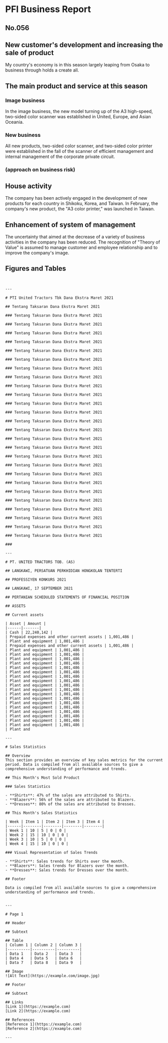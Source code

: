 # PFI Business Report

## No.056

## New customer's development and increasing the sale of product

My country's economy is in this season largely leaping from Osaka to business through holds a create all.

## The main product and service at this season

### Image business

In the image business, the new model turning up of the A3 high-speed, two-sided color scanner was established in United, Europe, and Asian Oceania.

### New business

All new products, two-sided color scanner, and two-sided color printer were established in the fall of the scanner of efficient management and internal management of the corporate private circuit.

### (approach on business risk)

## House activity

The company has been actively engaged in the development of new products for each country in Shikoku, Korea, and Taiwan. In February, the company's new product, the "A3 color printer," was launched in Taiwan.

## Enhancement of system of management

The uncertainty that aimed at the decrease of a variety of business activities in the company has been reduced. The recognition of "Theory of Value" is assumed to manage customer and employee relationship and to improve the company's image.

## Figures and Tables

```


---

# PTI United Tractors Tbk Dana Ekstra Maret 2021

## Tentang Taksaran Dana Ekstra Maret 2021

### Tentang Taksaran Dana Ekstra Maret 2021

### Tentang Taksaran Dana Ekstra Maret 2021

### Tentang Taksaran Dana Ekstra Maret 2021

### Tentang Taksaran Dana Ekstra Maret 2021

### Tentang Taksaran Dana Ekstra Maret 2021

### Tentang Taksaran Dana Ekstra Maret 2021

### Tentang Taksaran Dana Ekstra Maret 2021

### Tentang Taksaran Dana Ekstra Maret 2021

### Tentang Taksaran Dana Ekstra Maret 2021

### Tentang Taksaran Dana Ekstra Maret 2021

### Tentang Taksaran Dana Ekstra Maret 2021

### Tentang Taksaran Dana Ekstra Maret 2021

### Tentang Taksaran Dana Ekstra Maret 2021

### Tentang Taksaran Dana Ekstra Maret 2021

### Tentang Taksaran Dana Ekstra Maret 2021

### Tentang Taksaran Dana Ekstra Maret 2021

### Tentang Taksaran Dana Ekstra Maret 2021

### Tentang Taksaran Dana Ekstra Maret 2021

### Tentang Taksaran Dana Ekstra Maret 2021

### Tentang Taksaran Dana Ekstra Maret 2021

### Tentang Taksaran Dana Ekstra Maret 2021

### Tentang Taksaran Dana Ekstra Maret 2021

### Tentang Taksaran Dana Ekstra Maret 2021

### Tentang Taksaran Dana Ekstra Maret 2021

### Tentang Taksaran Dana Ekstra Maret 2021

### Tentang Taksaran Dana Ekstra Maret 2021

###

---

# PT. UNITED TRACTORS TOB. (AS)

## LANGKAWI, PERSATUAN PERKHIDIAN HONGKOLAN TENTERTI

## PROFESSIYEN KONKURS 2021

## LANGKAWI, 17 SEPTEMBER 2021

## PERTANIAN SCHEDULED STATEMENTS OF FINANCIAL POSITION

## ASSETS

## Current assets

| Asset | Amount |
|------|-------|
| Cash | 22,240,142 |
| Prepaid expenses and other current assets | 1,001,486 |
| Plant and equipment | 1,001,486 |
| Prepaid expenses and other current assets | 1,001,486 |
| Plant and equipment | 1,001,486 |
| Plant and equipment | 1,001,486 |
| Plant and equipment | 1,001,486 |
| Plant and equipment | 1,001,486 |
| Plant and equipment | 1,001,486 |
| Plant and equipment | 1,001,486 |
| Plant and equipment | 1,001,486 |
| Plant and equipment | 1,001,486 |
| Plant and equipment | 1,001,486 |
| Plant and equipment | 1,001,486 |
| Plant and equipment | 1,001,486 |
| Plant and equipment | 1,001,486 |
| Plant and equipment | 1,001,486 |
| Plant and equipment | 1,001,486 |
| Plant and equipment | 1,001,486 |
| Plant and equipment | 1,001,486 |
| Plant and equipment | 1,001,486 |
| Plant and equipment | 1,001,486 |
| Plant and

---

# Sales Statistics

## Overview
This section provides an overview of key sales metrics for the current period. Data is compiled from all available sources to give a comprehensive understanding of performance and trends.

## This Month's Most Sold Product

### Sales Statistics

- **Shirts**: 47% of the sales are attributed to Shirts.
- **Blazers**: 56% of the sales are attributed to Blazers.
- **Dresses**: 80% of the sales are attributed to Dresses.

## This Month's Sales Statistics

| Week | Item 1 | Item 2 | Item 3 | Item 4 |
|------|--------|--------|--------|--------|
| Week 1 | 10 | 5 | 0 | 0 |
| Week 2 | 15 | 10 | 0 | 0 |
| Week 3 | 10 | 5 | 0 | 0 |
| Week 4 | 15 | 10 | 0 | 0 |

### Visual Representation of Sales Trends

- **Shirts**: Sales trends for Shirts over the month.
- **Blazers**: Sales trends for Blazers over the month.
- **Dresses**: Sales trends for Dresses over the month.

## Footer

Data is compiled from all available sources to give a comprehensive understanding of performance and trends.


---

# Page 1

## Header

## Subtext

## Table
| Column 1 | Column 2 | Column 3 |
|----------|----------|----------|
| Data 1   | Data 2   | Data 3   |
| Data 4   | Data 5   | Data 6   |
| Data 7   | Data 8   | Data 9   |

## Image
![Alt Text](https://example.com/image.jpg)

## Footer

## Subtext

## Links
[Link 1](https://example.com)
[Link 2](https://example.com)

## References
[Reference 1](https://example.com)
[Reference 2](https://example.com)

---

